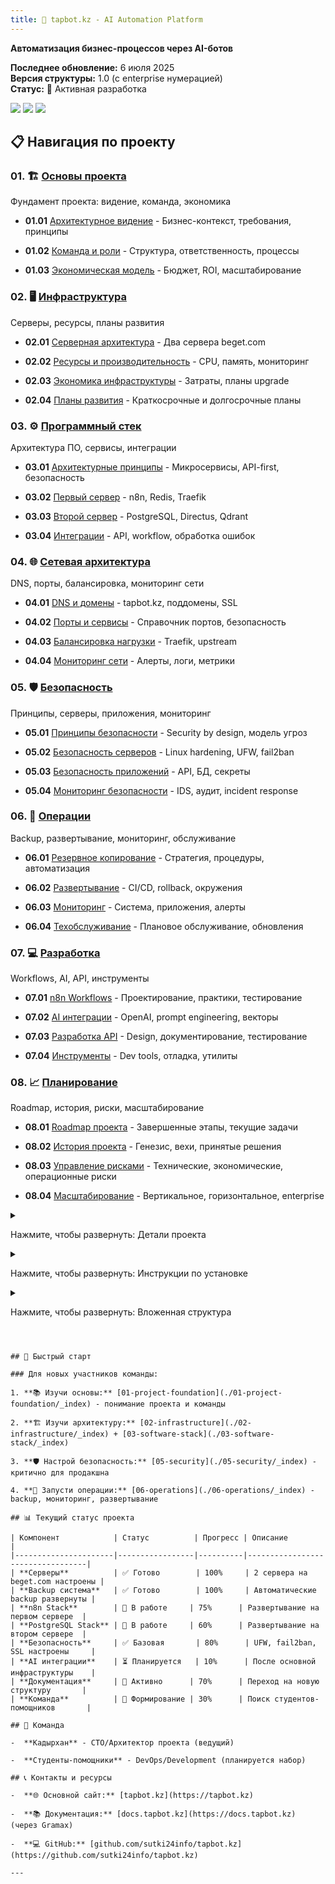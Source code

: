 ```yaml
---
title: 🤖 tapbot.kz - AI Automation Platform
---
```


**Автоматизация бизнес-процессов через AI-ботов**

**Последнее обновление:** 6 июля 2025\
**Версия структуры:** 1\.0 (с enterprise нумерацией)\
**Статус:** 🚀 Активная разработка

[![](<https://img.shields.io/badge/Infrastructure-2 Servers-green>)](./02-infrastructure/_index) [![](<https://img.shields.io/badge/Stack-n8n | PostgreSQL | Redis-blue>)](./03-software-stack/_index) [![](<https://img.shields.io/badge/Security-Enterprise Level-red>)](./05-security/_index)

## 📋 Навигация по проекту

### 01\. 🏗️ [Основы проекта](./01-project-foundation/_index)

Фундамент проекта: видение, команда, экономика

-  **01\.01** [Архитектурное видение](01-project-foundation/01-01-vision/) - Бизнес-контекст, требования, принципы

-  **01\.02** [Команда и роли](01-project-foundation/01-02-team/) - Структура, ответственность, процессы

-  **01\.03** [Экономическая модель](01-project-foundation/01-03-economics/) - Бюджет, ROI, масштабирование

### 02\. 🖥️ [Инфраструктура](./02-infrastructure/_index)

Серверы, ресурсы, планы развития

-  **02\.01** [Серверная архитектура](./02-infrastructure/02-01-servers/README) - Два сервера beget.com

-  **02\.02** [Ресурсы и производительность](./02-infrastructure/02-02-resources/README) - CPU, память, мониторинг

-  **02\.03** [Экономика инфраструктуры](./02-infrastructure/02-03-economics/README) - Затраты, планы upgrade

-  **02\.04** [Планы развития](./02-infrastructure/02-04-development/README) - Краткосрочные и долгосрочные планы

### 03\. ⚙️ [Программный стек](./03-software-stack/_index)

Архитектура ПО, сервисы, интеграции

-  **03\.01** [Архитектурные принципы](03-software-stack/03-01-principles/) - Микросервисы, API-first, безопасность

-  **03\.02** [Первый сервер](03-software-stack/03-02-server1/) - n8n, Redis, Traefik

-  **03\.03** [Второй сервер](03-software-stack/03-03-server2/) - PostgreSQL, Directus, Qdrant

-  **03\.04** [Интеграции](03-software-stack/03-04-integrations/) - API, workflow, обработка ошибок

### 04\. 🌐 [Сетевая архитектура](./04-network-architecture/_index)

DNS, порты, балансировка, мониторинг сети

-  **04\.01** [DNS и домены](./04-network-architecture/04-01-domains/_index) - tapbot.kz, поддомены, SSL

-  **04\.02** [Порты и сервисы](./04-network-architecture/04-02-ports/_index) - Справочник портов, безопасность

-  **04\.03** [Балансировка нагрузки](04-network-architecture/04-03-loadbalancing/) - Traefik, upstream

-  **04\.04** [Мониторинг сети](04-network-architecture/04-04-monitoring/) - Алерты, логи, метрики

### 05\. 🛡️ [Безопасность](./05-security/_index)

Принципы, серверы, приложения, мониторинг

-  **05\.01** [Принципы безопасности](05-security/05-01-principles/) - Security by design, модель угроз

-  **05\.02** [Безопасность серверов](./05-security/05-02-server-security/_index) - Linux hardening, UFW, fail2ban

-  **05\.03** [Безопасность приложений](05-security/05-03-application-security/) - API, БД, секреты

-  **05\.04** [Мониторинг безопасности](05-security/05-04-monitoring/) - IDS, аудит, incident response

### 06\. 🔧 [Операции](./06-operations/_index)

Backup, развертывание, мониторинг, обслуживание

-  **06\.01** [Резервное копирование](./06-operations/06-01-backup/_index) - Стратегия, процедуры, автоматизация

-  **06\.02** [Развертывание](./06-operations/06-02-deployment/_index) - CI/CD, rollback, окружения

-  **06\.03** [Мониторинг](./06-operations/06-03-monitoring/_index) - Система, приложения, алерты

-  **06\.04** [Техобслуживание](06-operations/06-04-maintenance/) - Плановое обслуживание, обновления

### 07\. 💻 [Разработка](./07-development/_index)

Workflows, AI, API, инструменты

-  **07\.01** [n8n Workflows](./07-development/07-01-workflows/_index) - Проектирование, практики, тестирование

-  **07\.02** [AI интеграции](./07-development/07-02-ai-integration/_index) - OpenAI, prompt engineering, векторы

-  **07\.03** [Разработка API](07-development/07-03-api-development/) - Design, документирование, тестирование

-  **07\.04** [Инструменты](07-development/07-04-tools/) - Dev tools, отладка, утилиты

### 08\. 📈 [Планирование](./08-planning/_index)

Roadmap, история, риски, масштабирование

-  **08\.01** [Roadmap проекта](./08-planning/08-01-roadmap/_index) - Завершенные этапы, текущие задачи

-  **08\.02** [История проекта](08-planning/08-02-history/) - Генезис, вехи, принятые решения

-  **08\.03** [Управление рисками](08-planning/08-03-risk-management/) - Технические, экономические, операционные риски

-  **08\.04** [Масштабирование](./08-planning/08-04-scaling/_index) - Вертикальное, горизонтальное, enterprise

<details>

<summary>

Нажмите, чтобы развернуть: Детали проекта

</summary>

### Введение

Это пример сворачиваемого раздела в файле README.md. Вы можете разместить здесь любой контент в формате Markdown.

-  Списки
-  **Форматирование**
-  `Код`

> Блоки цитат и многое другое.

</details>

<details>

<summary>

Нажмите, чтобы развернуть: Инструкции по установке

</summary>

1. Клонируйте репозиторий: `git clone ...`
2. Установите зависимости: `npm install`
3. Запустите проект: `npm start`

</details>

<details>

<summary>

Нажмите, чтобы развернуть: Вложенная структура

</summary>

Вы также можете создавать вложенные сворачиваемые блоки.

<details>

<summary>

Уровень 2

</summary>

А здесь контент второго уровня.

<details>

<summary>

Уровень 3

</summary>

И даже третьего.

</details>

</details>

</details>

``` сворачивать.


## 🚀 Быстрый старт

### Для новых участников команды:

1. **📚 Изучи основы:** [01-project-foundation](./01-project-foundation/_index) - понимание проекта и команды

2. **🏗️ Изучи архитектуру:** [02-infrastructure](./02-infrastructure/_index) + [03-software-stack](./03-software-stack/_index)

3. **🛡️ Настрой безопасность:** [05-security](./05-security/_index) - критично для продакшна

4. **🔧 Запусти операции:** [06-operations](./06-operations/_index) - backup, мониторинг, развертывание

## 📊 Текущий статус проекта

| Компонент            | Статус          | Прогресс | Описание                         |
|----------------------|-----------------|----------|----------------------------------|
| **Серверы**          | ✅ Готово        | 100%     | 2 сервера на beget.com настроены |
| **Backup система**   | ✅ Готово        | 100%     | Автоматические backup развернуты |
| **n8n Stack**        | 🔄 В работе     | 75%      | Развертывание на первом сервере  |
| **PostgreSQL Stack** | 🔄 В работе     | 60%      | Развертывание на втором сервере  |
| **Безопасность**     | ✅ Базовая       | 80%      | UFW, fail2ban, SSL настроены     |
| **AI интеграции**    | ⏳ Планируется   | 10%      | После основной инфраструктуры    |
| **Документация**     | 🔄 Активно      | 70%      | Переход на новую структуру       |
| **Команда**          | 🔄 Формирование | 30%      | Поиск студентов-помощников       |

## 👥 Команда

-  **Кадырхан** - CTO/Архитектор проекта (ведущий)

-  **Студенты-помощники** - DevOps/Development (планируется набор)

## 📞 Контакты и ресурсы

-  **🌐 Основной сайт:** [tapbot.kz](https://tapbot.kz)

-  **📚 Документация:** [docs.tapbot.kz](https://docs.tapbot.kz) (через Gramax)

-  **💻 GitHub:** [github.com/sutki24info/tapbot.kz](https://github.com/sutki24info/tapbot.kz)

---
```